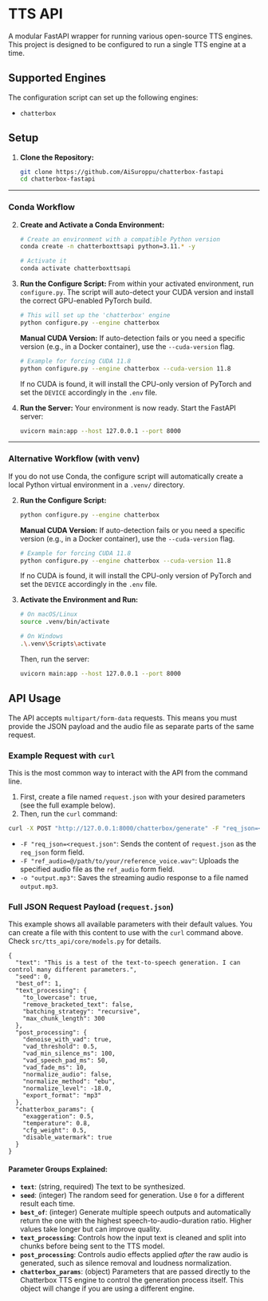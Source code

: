# TTS API

A modular FastAPI wrapper for running various open-source TTS engines. This project is designed to be configured to run a single TTS engine at a time.


## Supported Engines

The configuration script can set up the following engines:
-   `chatterbox`


## Setup

1.  **Clone the Repository:**
    ```bash
    git clone https://github.com/AiSuroppu/chatterbox-fastapi
    cd chatterbox-fastapi
    ```

---

### Conda Workflow

2.  **Create and Activate a Conda Environment:**
    ```bash
    # Create an environment with a compatible Python version
    conda create -n chatterboxttsapi python=3.11.* -y

    # Activate it
    conda activate chatterboxttsapi
    ```

3.  **Run the Configure Script:**
    From within your activated environment, run `configure.py`. The script will auto-detect your CUDA version and install the correct GPU-enabled PyTorch build.

    ```bash
    # This will set up the 'chatterbox' engine
    python configure.py --engine chatterbox
    ```

    **Manual CUDA Version:** If auto-detection fails or you need a specific version (e.g., in a Docker container), use the `--cuda-version` flag.
    ```bash
    # Example for forcing CUDA 11.8
    python configure.py --engine chatterbox --cuda-version 11.8
    ```
    If no CUDA is found, it will install the CPU-only version of PyTorch and set the `DEVICE` accordingly in the `.env` file.

4.  **Run the Server:**
    Your environment is now ready. Start the FastAPI server:
    ```bash
    uvicorn main:app --host 127.0.0.1 --port 8000
    ```

---

### Alternative Workflow (with venv)

If you do not use Conda, the configure script will automatically create a local Python virtual environment in a `.venv/` directory.

2.  **Run the Configure Script:**
    ```bash
    python configure.py --engine chatterbox
    ```
    
    **Manual CUDA Version:** If auto-detection fails or you need a specific version (e.g., in a Docker container), use the `--cuda-version` flag.
    ```bash
    # Example for forcing CUDA 11.8
    python configure.py --engine chatterbox --cuda-version 11.8
    ```
    If no CUDA is found, it will install the CPU-only version of PyTorch and set the `DEVICE` accordingly in the `.env` file.

3.  **Activate the Environment and Run:**
    ```bash
    # On macOS/Linux
    source .venv/bin/activate

    # On Windows
    .\.venv\Scripts\activate
    ```
    Then, run the server:
    ```bash
    uvicorn main:app --host 127.0.0.1 --port 8000
    ```


## API Usage

The API accepts `multipart/form-data` requests. This means you must provide the JSON payload and the audio file as separate parts of the same request.

### Example Request with `curl`

This is the most common way to interact with the API from the command line.

1.  First, create a file named `request.json` with your desired parameters (see the full example below).
2.  Then, run the `curl` command:

```bash
curl -X POST "http://127.0.0.1:8000/chatterbox/generate" -F "req_json=<request.json" -F "ref_audio=@/path/to/your/reference_voice.wav" -o "output.mp3"
```
-   `-F "req_json=<request.json"`: Sends the content of `request.json` as the `req_json` form field.
-   `-F "ref_audio=@/path/to/your/reference_voice.wav"`: Uploads the specified audio file as the `ref_audio` form field.
-   `-o "output.mp3"`: Saves the streaming audio response to a file named `output.mp3`.

### Full JSON Request Payload (`request.json`)

This example shows all available parameters with their default values. You can create a file with this content to use with the `curl` command above. Check `src/tts_api/core/models.py` for details.

```jsonc
{
  "text": "This is a test of the text-to-speech generation. I can control many different parameters.",
  "seed": 0,
  "best_of": 1,
  "text_processing": {
    "to_lowercase": true,
    "remove_bracketed_text": false,
    "batching_strategy": "recursive",
    "max_chunk_length": 300
  },
  "post_processing": {
    "denoise_with_vad": true,
    "vad_threshold": 0.5,
    "vad_min_silence_ms": 100,
    "vad_speech_pad_ms": 50,
    "vad_fade_ms": 10,
    "normalize_audio": false,
    "normalize_method": "ebu",
    "normalize_level": -18.0,
    "export_format": "mp3"
  },
  "chatterbox_params": {
    "exaggeration": 0.5,
    "temperature": 0.8,
    "cfg_weight": 0.5,
    "disable_watermark": true
  }
}
```

#### Parameter Groups Explained:

-   **`text`**: (string, required) The text to be synthesized.
-   **`seed`**: (integer) The random seed for generation. Use `0` for a different result each time.
-   **`best_of`**: (integer) Generate multiple speech outputs and automatically return the one with the highest speech-to-audio-duration ratio. Higher values take longer but can improve quality.
-   **`text_processing`**: Controls how the input text is cleaned and split into chunks before being sent to the TTS model.
-   **`post_processing`**: Controls audio effects applied *after* the raw audio is generated, such as silence removal and loudness normalization.
-   **`chatterbox_params`**: (object) Parameters that are passed directly to the Chatterbox TTS engine to control the generation process itself. This object will change if you are using a different engine.
